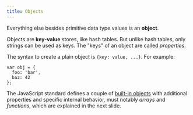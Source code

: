 ```yaml
---
title: Objects
---
```

Everything else besides primitive data type values is an **object**.

Objects are **key-value** stores, like hash tables. But unlike hash tables, only
strings can be used as keys. The "keys" of an object are called *properties*.

The syntax to create a plain object is `{key: value, ...}`. For example:

```
var obj = {
  foo: 'bar',
  baz: 42
};
```
The JavaScript standard defines a couple of [built-in objects][] with additional
properties and specific internal behavior, must notably *arrays* and
*functions*, which are explained in the next slide.

[built-in objects]: https://developer.mozilla.org/en-US/docs/Web/JavaScript/Reference/Global_Objects
